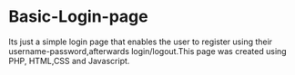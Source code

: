 # Basic-Login-page
Its just a simple login page that enables the user to register using their username-password,afterwards login/logout.This page was created using PHP, HTML,CSS and Javascript.
